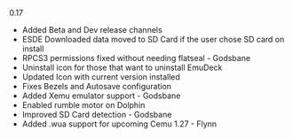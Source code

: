 0.17

- Added Beta and Dev release channels
- ESDE Downloaded data moved to SD Card if the user chose SD card on install
- RPCS3 permissions fixed without needing flatseal - Godsbane
- Uninstall icon for those that want to uninstall EmuDeck
- Updated Icon with current version installed
- Fixes Bezels and Autosave configuration
- Added Xemu emulator support - Godsbane
- Enabled rumble motor on Dolphin
- Improved SD Card detection - Godsbane
- Added .wua support for upcoming Cemu 1.27 - Flynn

